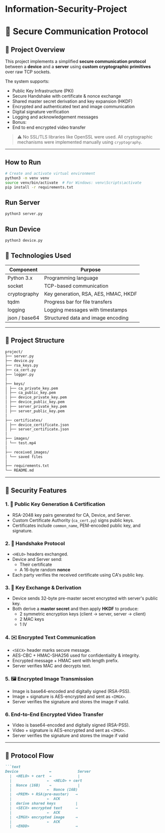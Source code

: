# Information-Security-Project
# 🔐 Secure Communication Protocol

## 📌 Project Overview

This project implements a simplified **secure communication protocol** between a **device** and a **server** using **custom cryptographic primitives** over raw TCP sockets.

The system supports:
- Public Key Infrastructure (PKI)
- Secure Handshake with certificate & nonce exchange
- Shared master secret derivation and key expansion (HKDF)
- Encrypted and authenticated text and image communication
- Digital signature verification
- Logging and acknowledgement messages
- Bonus:
- End to end encrypted video transfer

> ⚠️ No SSL/TLS libraries like OpenSSL were used. All cryptographic mechanisms were implemented manually using `cryptography`.

---
## How to Run
```bash
# Create and activate virtual environment
python3 -m venv venv
source venv/bin/activate  # For Windows: venv\Scripts\activate
pip install -r requirements.txt
```
## Run Server
```bash
python3 server.py
```
## Run Device
```bash
python3 device.py
```

## 🧰 Technologies Used

| Component     | Purpose                                      |
|---------------|----------------------------------------------|
| Python 3.x    | Programming language                         |
| socket        | TCP-based communication                      |
| cryptography  | Key generation, RSA, AES, HMAC, HKDF         |
| tqdm          | Progress bar for file transfers              |
| logging       | Logging messages with timestamps             |
| json / base64 | Structured data and image encoding           |

---

## 📂 Project Structure
```markdown
project/
├── server.py
├── device.py
├── rsa_keys.py
├── ca_cert.py
├── logger.py
│
├── keys/
│ ├── ca_private_key.pem
│ ├── ca_public_key.pem
│ ├── device_private_key.pem
│ ├── device_public_key.pem
│ ├── server_private_key.pem
│ ├── server_public_key.pem
│
├── certificates/
│ ├── device_certificate.json
│ ├── server_certificate.json
│
├── images/
│ └── test.mp4
│
├── received_images/
│ └── saved files
│
├── requirements.txt
└── README.md

```
---

## 🔐 Security Features

### 1. 🔑 Public Key Generation & Certification
- RSA-2048 key pairs generated for CA, Device, and Server.
- Custom Certificate Authority (`ca_cert.py`) signs public keys.
- Certificates include `common_name`, PEM-encoded public key, and signature.

### 2. 🤝 Handshake Protocol
- `<HELO>` headers exchanged.
- Device and Server send:
  - Their certificate
  - A 16-byte random **nonce**
- Each party verifies the received certificate using CA's public key.

### 3. 🔐 Key Exchange & Derivation
- Device sends 32-byte pre-master secret encrypted with server's public key.
- Both derive a **master secret** and then apply **HKDF** to produce:
  - 2 symmetric encryption keys (client → server, server → client)
  - 2 MAC keys
  - 1 IV

### 4. ✉️ Encrypted Text Communication
- `<SECX>` header marks secure message.
- AES-CBC + HMAC-SHA256 used for confidentiality & integrity.
- Encrypted message + HMAC sent with length prefix.
- Server verifies MAC and decrypts text.

### 5. 🖼 Encrypted Image Transmission
- Image is base64-encoded and digitally signed (RSA-PSS).
- Image + signature is AES-encrypted and sent as `<IMGX>`.
- Server verifies the signature and stores the image if valid.
 
### 6. End-to-End Encrypted Video Transfer
- Video is base64-encoded and digitally signed (RSA-PSS).
- Video + signature is AES-encrypted and sent as `<IMGX>`.
- Server verifies the signature and stores the image if valid
---

## 🔁 Protocol Flow
```markdown
```text
Device              ↔            Server
  |  <HELO> + cert  →            |
  |                ←  <HELO> + cert
  |  Nonce (16B)    →            |
  |                ←  Nonce (16B)
  |  <PREM> + RSA(pre-master)   →
  |                ←  ACK
  |  derive shared keys         |
  |  <SECX> encrypted text      →
  |                ←  ACK
  |  <IMGX> encrypted image     →
  |                ←  ACK
  |  <ENDD>                     →
```
